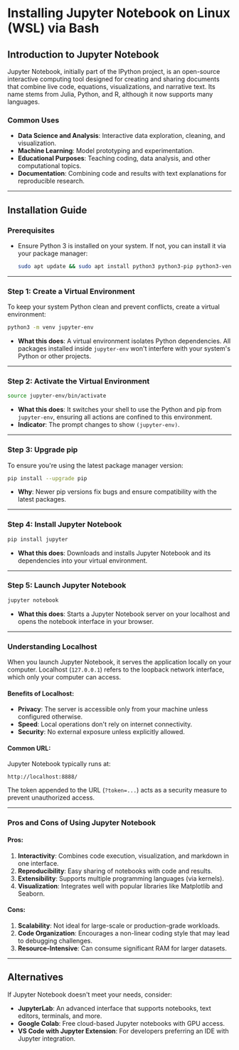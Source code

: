 # **Installing Jupyter Notebook on Linux (WSL) via Bash**

## **Introduction to Jupyter Notebook**
Jupyter Notebook, initially part of the IPython project, is an open-source interactive computing tool designed for creating and sharing documents that combine live code, equations, visualizations, and narrative text. Its name stems from Julia, Python, and R, although it now supports many languages.

### **Common Uses**
- **Data Science and Analysis**: Interactive data exploration, cleaning, and visualization.
- **Machine Learning**: Model prototyping and experimentation.
- **Educational Purposes**: Teaching coding, data analysis, and other computational topics.
- **Documentation**: Combining code and results with text explanations for reproducible research.

---

## **Installation Guide**

### **Prerequisites**
- Ensure Python 3 is installed on your system. If not, you can install it via your package manager:
  ```bash
  sudo apt update && sudo apt install python3 python3-pip python3-venv
  ```

---

### **Step 1: Create a Virtual Environment**
To keep your system Python clean and prevent conflicts, create a virtual environment:
```bash
python3 -m venv jupyter-env
```
- **What this does**: A virtual environment isolates Python dependencies. All packages installed inside `jupyter-env` won't interfere with your system's Python or other projects.

---

### **Step 2: Activate the Virtual Environment**
```bash
source jupyter-env/bin/activate
```
- **What this does**: It switches your shell to use the Python and pip from `jupyter-env`, ensuring all actions are confined to this environment.
- **Indicator**: The prompt changes to show `(jupyter-env)`.

---

### **Step 3: Upgrade pip**
To ensure you're using the latest package manager version:
```bash
pip install --upgrade pip
```
- **Why**: Newer pip versions fix bugs and ensure compatibility with the latest packages.

---

### **Step 4: Install Jupyter Notebook**
```bash
pip install jupyter
```
- **What this does**: Downloads and installs Jupyter Notebook and its dependencies into your virtual environment.

---

### **Step 5: Launch Jupyter Notebook**
```bash
jupyter notebook
```
- **What this does**: Starts a Jupyter Notebook server on your localhost and opens the notebook interface in your browser.

---

### **Understanding Localhost**
When you launch Jupyter Notebook, it serves the application locally on your computer. Localhost (`127.0.0.1`) refers to the loopback network interface, which only your computer can access.

#### **Benefits of Localhost**:
- **Privacy**: The server is accessible only from your machine unless configured otherwise.
- **Speed**: Local operations don't rely on internet connectivity.
- **Security**: No external exposure unless explicitly allowed.

#### **Common URL**:
Jupyter Notebook typically runs at:
```
http://localhost:8888/
```
The token appended to the URL (`?token=...`) acts as a security measure to prevent unauthorized access.

---

### **Pros and Cons of Using Jupyter Notebook**

#### **Pros**:
1. **Interactivity**: Combines code execution, visualization, and markdown in one interface.
2. **Reproducibility**: Easy sharing of notebooks with code and results.
3. **Extensibility**: Supports multiple programming languages (via kernels).
4. **Visualization**: Integrates well with popular libraries like Matplotlib and Seaborn.

#### **Cons**:
1. **Scalability**: Not ideal for large-scale or production-grade workloads.
2. **Code Organization**: Encourages a non-linear coding style that may lead to debugging challenges.
3. **Resource-Intensive**: Can consume significant RAM for larger datasets.

---

## **Alternatives**
If Jupyter Notebook doesn't meet your needs, consider:
- **JupyterLab**: An advanced interface that supports notebooks, text editors, terminals, and more.
- **Google Colab**: Free cloud-based Jupyter notebooks with GPU access.
- **VS Code with Jupyter Extension**: For developers preferring an IDE with Jupyter integration.
